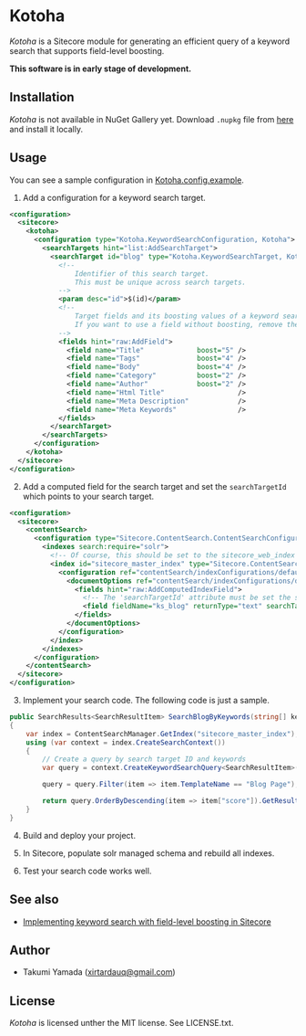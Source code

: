 # Kotoha
*Kotoha* is a Sitecore module for generating an efficient query of a keyword search that supports field-level boosting.  

**This software is in early stage of development.**

## Installation
*Kotoha* is not available in NuGet Gallery yet. Download `.nupkg` file from [here](https://github.com/xirtardauq/Kotoha/releases) and install it locally.  

## Usage
You can see a sample configuration in [Kotoha.config.example](./Kotoha/App_Config/Include/Kotoha/Kotoha.config.example).

1. Add a configuration for a keyword search target.

```xml
<configuration>
  <sitecore>
    <kotoha>
      <configuration type="Kotoha.KeywordSearchConfiguration, Kotoha">
        <searchTargets hint="list:AddSearchTarget">
          <searchTarget id="blog" type="Kotoha.KeywordSearchTarget, Kotoha">
            <!--
                Identifier of this search target.
                This must be unique across search targets.
            -->
            <param desc="id">$(id)</param>
            <!--
                Target fields and its boosting values of a keyword search.
                If you want to use a field without boosting, remove the boost attribute or specify 0 to that's value.
            -->
            <fields hint="raw:AddField">
              <field name="Title"             boost="5" />
              <field name="Tags"              boost="4" />
              <field name="Body"              boost="4" />
              <field name="Category"          boost="2" />
              <field name="Author"            boost="2" />
              <field name="Html Title"                  />
              <field name="Meta Description"            />
              <field name="Meta Keywords"               />
            </fields>
          </searchTarget>
        </searchTargets>
      </configuration>
    </kotoha>
  </sitecore>
</configuration>
```

2. Add a computed field for the search target and set the `searchTargetId` which points to your search target.

```xml
<configuration>
  <sitecore>
    <contentSearch>
      <configuration type="Sitecore.ContentSearch.ContentSearchConfiguration, Sitecore.ContentSearch">
        <indexes search:require="solr">
          <!-- Of course, this should be set to the sitecore_web_index index. -->
          <index id="sitecore_master_index" type="Sitecore.ContentSearch.SolrProvider.SolrSearchIndex, Sitecore.ContentSearch.SolrProvider">
            <configuration ref="contentSearch/indexConfigurations/defaultSolrIndexConfiguration">
              <documentOptions ref="contentSearch/indexConfigurations/defaultSolrIndexConfiguration/documentOptions">
                <fields hint="raw:AddComputedIndexField">
                  <!-- The 'searchTargetId' attribute must be set the search target's ID that configures in the previous step. -->
                  <field fieldName="ks_blog" returnType="text" searchTargetId="blog">Kotoha.KeywordSearchContentIndexField, Kotoha</field>
                </fields>
              </documentOptions>
            </configuration>
          </index>
        </indexes>
      </configuration>
    </contentSearch>
  </sitecore>
</configuration>
```

3. Implement your search code. The following code is just a sample.

```csharp
public SearchResults<SearchResultItem> SearchBlogByKeywords(string[] keywords)
{
    var index = ContentSearchManager.GetIndex("sitecore_master_index");
    using (var context = index.CreateSearchContext())
    {
        // Create a query by search target ID and keywords
        var query = context.CreateKeywordSearchQuery<SearchResultItem>("blog", keywords);

        query = query.Filter(item => item.TemplateName == "Blog Page");

        return query.OrderByDescending(item => item["score"]).GetResults();
    }
}
```

4. Build and deploy your project.

5. In Sitecore, populate solr managed schema and rebuild all indexes.

6. Test your search code works well.

## See also
- [Implementing keyword search with field-level boosting in Sitecore](https://dev.to/xirtardauq/implementing-a-keyword-search-with-field-level-boosting-in-sitecore-99g)

## Author
- Takumi Yamada (xirtardauq@gmail.com)

## License
*Kotoha* is licensed unther the MIT license. See LICENSE.txt.